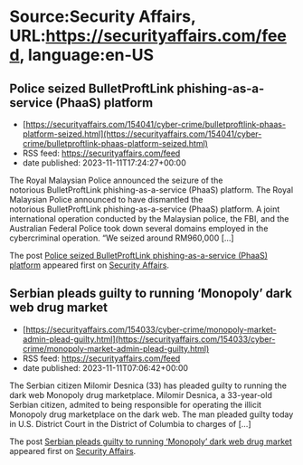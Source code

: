 # Source:Security Affairs, URL:https://securityaffairs.com/feed, language:en-US

## Police seized BulletProftLink phishing-as-a-service (PhaaS) platform
 - [https://securityaffairs.com/154041/cyber-crime/bulletproftlink-phaas-platform-seized.html](https://securityaffairs.com/154041/cyber-crime/bulletproftlink-phaas-platform-seized.html)
 - RSS feed: https://securityaffairs.com/feed
 - date published: 2023-11-11T17:24:27+00:00

<p>The Royal Malaysian Police announced the seizure of the notorious BulletProftLink phishing-as-a-service (PhaaS) platform. The Royal Malaysian Police announced to have dismantled the notorious BulletProftLink phishing-as-a-service (PhaaS) platform. A joint international operation conducted by the Malaysian police, the FBI, and the Australian Federal Police took down several domains employed in the cybercriminal operation. &#8220;We seized around RM960,000 [&#8230;]</p>
<p>The post <a href="https://securityaffairs.com/154041/cyber-crime/bulletproftlink-phaas-platform-seized.html">Police seized BulletProftLink phishing-as-a-service (PhaaS) platform</a> appeared first on <a href="https://securityaffairs.com">Security Affairs</a>.</p>

## Serbian pleads guilty to running ‘Monopoly’ dark web drug market
 - [https://securityaffairs.com/154033/cyber-crime/monopoly-market-admin-plead-guilty.html](https://securityaffairs.com/154033/cyber-crime/monopoly-market-admin-plead-guilty.html)
 - RSS feed: https://securityaffairs.com/feed
 - date published: 2023-11-11T07:06:42+00:00

<p>The Serbian citizen Milomir Desnica (33) has pleaded guilty to running the dark web Monopoly drug marketplace. Milomir Desnica, a 33-year-old Serbian citizen, admited to being responsible for operating the illicit Monopoly drug marketplace on the dark web. The man pleaded guilty today in U.S. District Court in the District of Columbia to charges of [&#8230;]</p>
<p>The post <a href="https://securityaffairs.com/154033/cyber-crime/monopoly-market-admin-plead-guilty.html">Serbian pleads guilty to running ‘Monopoly’ dark web drug market</a> appeared first on <a href="https://securityaffairs.com">Security Affairs</a>.</p>

